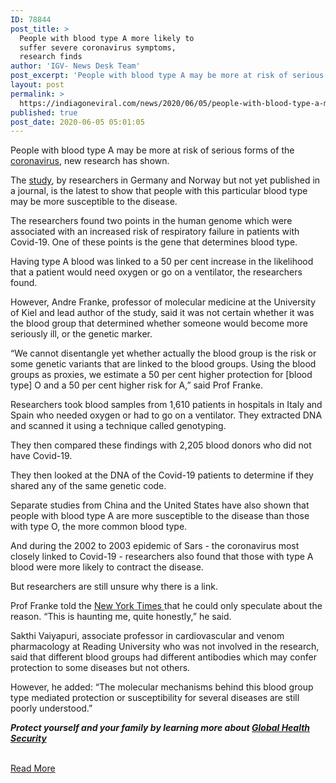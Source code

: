 ```yaml
---
ID: 78844
post_title: >
  People with blood type A more likely to
  suffer severe coronavirus symptoms,
  research finds
author: 'IGV- News Desk Team'
post_excerpt: 'People with blood type A may be more at risk of serious forms of the coronavirus, new research has shown. The study, by researchers in Germany and Norway but not yet published in a journal, is the latest to show that people with this particular blood type may be more susceptible to the disease.  The&hellip;'
layout: post
permalink: >
  https://indiagoneviral.com/news/2020/06/05/people-with-blood-type-a-more-likely-to-suffer-severe-coronavirus-symptoms-research-finds/78844/india-gone-viral/
published: true
post_date: 2020-06-05 05:01:05
---
```

<div>
<div data-test="article-body-text">
<p>People with blood type A may be more at risk of serious forms of the <a href="https://www.telegraph.co.uk/coronavirus">coronavirus</a>, new research has shown.</p>
<p>The <a href="https://www.medrxiv.org/content/10.1101/2020.05.31.20114991v1.full.pdf+html">study</a>, by researchers in Germany and Norway but not yet published in a journal, is the latest to show that people with this particular blood type may be more susceptible to the disease. </p>
<p>The researchers found two points in the human genome which were associated with an increased risk of respiratory failure in patients with Covid-19. One of these points is the gene that determines blood type.</p>
<p>Having type A blood was linked to a 50 per cent increase in the likelihood that a patient would need oxygen or go on a ventilator, the researchers found.</p>
<p>However, Andre Franke, professor of molecular medicine at the University of Kiel and lead author of the study, said it was not certain whether it was the blood group that determined whether someone would become more seriously ill, or the genetic marker.</p>
<p>“We cannot disentangle yet whether actually the blood group is the risk or some genetic variants that are linked to the blood groups. Using the blood groups as proxies, we estimate a 50 per cent higher protection for [blood type] O and a 50 per cent higher risk for A,” said Prof Franke. </p>
<p>Researchers took blood samples from 1,610 patients in hospitals in Italy and Spain who needed oxygen or had to go on a ventilator. They extracted DNA and scanned it using a technique called genotyping. </p>
<p>They then compared these findings with 2,205 blood donors who did not have Covid-19.</p>
<p>They then looked at the DNA of the Covid-19 patients to determine if they shared any of the same genetic code.</p>
<p>Separate studies from China and the United States have also shown that people with blood type A are more susceptible to the disease than those with type O, the more common blood type. </p>
<p>And during the 2002 to 2003 epidemic of Sars - the coronavirus most closely linked to Covid-19 - researchers also found that those with type A blood were more likely to contract the disease.</p>
</div>
</div><div>
<div data-test="article-body-text">
<p>But researchers are still unsure why there is a link. </p>
<p>Prof Franke told the <a href="https://www.nytimes.com/2020/06/03/health/coronavirus-blood-type-genetics.html?auth=login-email&login=email">New York Times </a>that he could only speculate about the reason. “This is haunting me, quite honestly,” he said. </p>
<p>Sakthi Vaiyapuri, associate professor in cardiovascular and venom pharmacology at Reading University who was not involved in the research, said that different blood groups had different antibodies which may confer protection to some diseases but not others. </p>
<p>However, he added: “The molecular mechanisms behind this blood group type mediated protection or susceptibility for several diseases are still poorly understood.”</p>
<p><strong><em>Protect yourself and your family by learning more about <a href="https://www.telegraph.co.uk/global-health/">Global Health Security</a></em></strong></p>
</div>
</div><br/><a href="https://www.telegraph.co.uk/global-health/science-and-disease/people-blood-type-likely-suffer-severe-coronavirus-symptoms/" class="button purchase" rel="nofollow noopener noreferrer" target="_blank">Read More</a>
